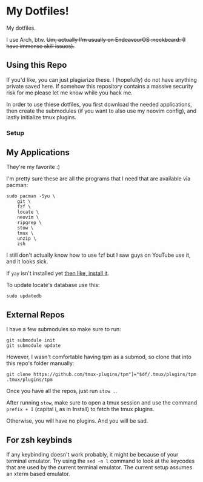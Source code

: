 # My Dotfiles! 
My dotfiles.

I use Arch, btw. ~~Um, actually I'm usually on EndeavourOS :neckbeard: (I have immense skill issues).~~

## Using this Repo
If you'd like, you can just plagiarize these.
I (hopefully) do not have anything private saved here.
If somehow this repository contains a massive security risk for me please let me know while you hack me.

In order to use thiese dotfiles, you first download the needed applications, then create the submodules (if you want to also use my neovim config), and lastly initialize tmux plugins.

### Setup
## My Applications
They're my favorite :)

I'm pretty sure these are all the programs that I need that are available via pacman:
```
sudo pacman -Syu \
    git \
    fzf \
    locate \
    neovim \
    ripgrep \
    stow \
    tmux \
    unzip \
    zsh
```
I still don't actually know how to use fzf but I saw guys on YouTube use it, and it looks sick.

If `yay` isn't installed yet [then like, install it](https://www.howtogeek.com/how-to-install-and-use-yay-on-arch-linux/#building-yay-on-arch-linux).

To update locate's database use this:
```
sudo updatedb
```

## External Repos
I have a few submodules so make sure to run:
```
git submodule init
git submodule update
```

However, I wasn't comfortable having tpm as a submod, so clone that into this repo's folder manually:
```
git clone https://github.com/tmux-plugins/tpm"]="$df/.tmux/plugins/tpm .tmux/plugins/tpm
```

Once you have all the repos, just run `stow .`.

After running `stow`, make sure to open a tmux session and use the command `prefix + I` (capital i, as in **I**nstall) to fetch the tmux plugins.

Otherwise, you will have no plugins. And you will be sad.

## For zsh keybinds
If any keybinding doesn't work probably, it might be because of your terminal emulator. 
Try using the `sed -n l` command to look at the keycodes that are used by the current terminal emulator.
The current setup assumes an xterm based emulator.
